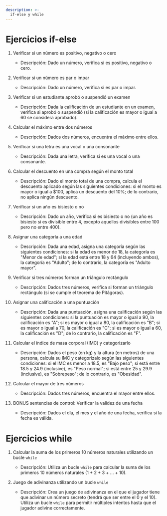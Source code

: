 ```yaml
---
description: >-
  if-else y while
---
```


# **Ejercicios if-else**

1. Verificar si un número es positivo, negativo o cero
   - Descripción: Dado un número, verifica si es positivo, negativo o cero.


2. Verificar si un número es par o impar
   - Descripción: Dado un número, verifica si es par o impar.


3. Verificar si un estudiante aprobó o suspendió un examen
   - Descripción: Dada la calificación de un estudiante en un examen, verifica si aprobó o suspendió (si la calificación es mayor o igual a 60 se considera aprobado).


4. Calcular el máximo entre dos números
   - Descripción: Dados dos números, encuentra el máximo entre ellos.


5. Verificar si una letra es una vocal o una consonante
   - Descripción: Dada una letra, verifica si es una vocal o una consonante.


6. Calcular el descuento en una compra según el monto total
   - Descripción: Dado el monto total de una compra, calcula el descuento aplicado según las siguientes condiciones: si el monto es mayor o igual a $100, aplica un descuento del 10%; de lo contrario, no aplica ningún descuento.


7. Verificar si un año es bisiesto o no
   - Descripción: Dado un año, verifica si es bisiesto o no (un año es bisiesto si es divisible entre 4, excepto aquellos divisibles entre 100 pero no entre 400).


8. Asignar una categoría a una edad
   - Descripción: Dada una edad, asigna una categoría según las siguientes condiciones: si la edad es menor de 18, la categoría es "Menor de edad"; si la edad está entre 18 y 64 (incluyendo ambos), la categoría es "Adulto"; de lo contrario, la categoría es "Adulto mayor".


9. Verificar si tres números forman un triángulo rectángulo
   - Descripción: Dados tres números, verifica si forman un triángulo rectángulo (si se cumple el teorema de Pitágoras).


10. Asignar una calificación a una puntuación
    - Descripción: Dada una puntuación, asigna una calificación según las siguientes condiciones: si la puntuación es mayor o igual a 90, la calificación es "A"; si es mayor o igual a 80, la calificación es "B"; si es mayor o igual a 70, la calificación es "C"; si es mayor o igual a 60, la calificación es "D"; de lo contrario, la calificación es "F".

11. Calcular el índice de masa corporal (IMC) y categorizarlo

    - Descripción: Dados el peso (en kg) y la altura (en metros) de una persona, calcula su IMC y categorízalo según las siguientes condiciones: si el IMC es menor a 18.5, es "Bajo peso"; si está entre 18.5 y 24.9 (inclusive), es "Peso normal"; si está entre 25 y 29.9 (inclusive), es "Sobrepeso"; de lo contrario, es "Obesidad".

12. Calcular el mayor de tres números

    - Descripción: Dados tres números, encuentra el mayor entre ellos.

13. BONUS sentencias de control: Verificar la validez de una fecha

    - Descripción: Dados el día, el mes y el año de una fecha, verifica si la fecha es válida.

# **Ejercicios while**

1. Calcular la suma de los primeros 10 números naturales utilizando un bucle `while`
    - Descripción: Utiliza un bucle `while` para calcular la suma de los primeros 10 números naturales (1 + 2 + 3 + ... + 10).

2. Juego de adivinanza utilizando un bucle `while`
    - Descripción: Crea un juego de adivinanza en el que el jugador tiene que adivinar un número secreto (tendrá que ser entre el 0 y el 10). Utiliza un bucle `while` para permitir múltiples intentos hasta que el jugador adivine correctamente.

